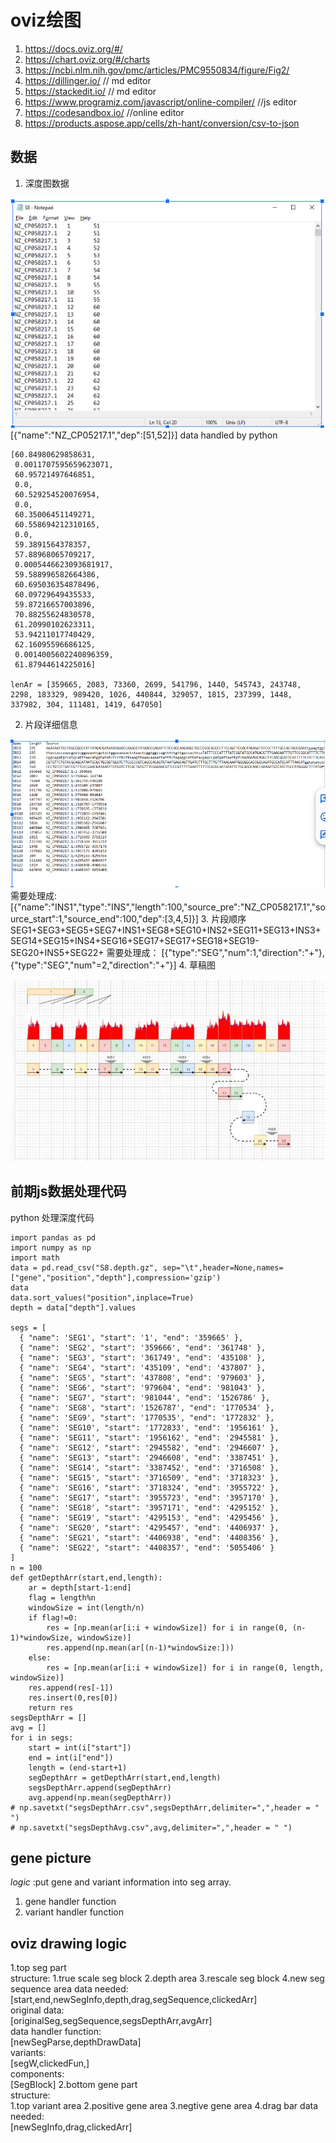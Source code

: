 # oviz绘图

1. https://docs.oviz.org/#/
2. https://chart.oviz.org/#/charts
3. https://ncbi.nlm.nih.gov/pmc/articles/PMC9550834/figure/Fig2/
4. https://dillinger.io/ // md editor
5. https://stackedit.io/ // md editor
6. https://www.programiz.com/javascript/online-compiler/ //js editor
7. https://codesandbox.io/ //online editor
8. https://products.aspose.app/cells/zh-hant/conversion/csv-to-json
## 数据
1. 深度图数据

![深度图数据](https://github.com/RaychelleHe/images/blob/main/oviz/gene_depth.png?raw=true)
[{"name":"NZ_CP05217.1","dep":[51,52]}]
data handled by python
```
[60.84980629858631,
 0.0011707595659623071,
 60.95721497646851,
 0.0,
 60.529254520076954,
 0.0,
 60.35006451149271,
 60.558694212310165,
 0.0,
 59.3891564378357,
 57.88968065709217,
 0.0005446623093681917,
 59.588996582664386,
 60.695036354878496,
 60.09729649435533,
 59.87216657003896,
 70.88255624830578,
 61.20990102623311,
 53.94211017740429,
 62.16095596686125,
 0.0014005602240896359,
 61.87944614225016]

lenAr = [359665, 2083, 73360, 2699, 541796, 1440, 545743, 243748, 2298, 183329, 989420, 1026, 440844, 329057, 1815, 237399, 1448, 337982, 304, 111481, 1419, 647050]
```
2. 片段详细信息

![片段详细信息](https://github.com/RaychelleHe/images/blob/main/oviz/gene_info.png?raw=true)
需要处理成:
[{"name":"INS1","type":"INS","length":100,"source\_pre":"NZ\_CP058217.1","source\_start":1,"source\_end":100,"dep":[3,4,5]}]
3. 片段顺序
SEG1+SEG3+SEG5+SEG7+INS1+SEG8+SEG10+INS2+SEG11+SEG13+INS3+SEG14+SEG15+INS4+SEG16+SEG17+SEG17+SEG18+SEG19-SEG20+INS5+SEG22+
需要处理成：
[{"type":"SEG","num":1,"direction":"+"},{"type":"SEG","num"=2,"direction":"+"}]
4. 草稿图

![alt](https://github.com/RaychelleHe/images/blob/main/oviz/gene_depth_script.jpg?raw=true "test")
## 前期js数据处理代码
python 处理深度代码
```
import pandas as pd
import numpy as np
import math
data = pd.read_csv("S8.depth.gz", sep="\t",header=None,names=["gene","position","depth"],compression='gzip')
data
data.sort_values("position",inplace=True)
depth = data["depth"].values

segs = [
  { "name": 'SEG1', "start": '1', "end": '359665' },
  { "name": 'SEG2', "start": '359666', "end": '361748' },
  { "name": 'SEG3', "start": '361749', "end": '435108' },
  { "name": 'SEG4', "start": '435109', "end": '437807' },
  { "name": 'SEG5', "start": '437808', "end": '979603' },
  { "name": 'SEG6', "start": '979604', "end": '981043' },
  { "name": 'SEG7', "start": '981044', "end": '1526786' },
  { "name": 'SEG8', "start": '1526787', "end": '1770534' },
  { "name": 'SEG9', "start": '1770535', "end": '1772832' },
  { "name": 'SEG10', "start": '1772833', "end": '1956161' },
  { "name": 'SEG11', "start": '1956162', "end": '2945581' },
  { "name": 'SEG12', "start": '2945582', "end": '2946607' },
  { "name": 'SEG13', "start": '2946608', "end": '3387451' },
  { "name": 'SEG14', "start": '3387452', "end": '3716508' },
  { "name": 'SEG15', "start": '3716509', "end": '3718323' },
  { "name": 'SEG16', "start": '3718324', "end": '3955722' },
  { "name": 'SEG17', "start": '3955723', "end": '3957170' },
  { "name": 'SEG18', "start": '3957171', "end": '4295152' },
  { "name": 'SEG19', "start": '4295153', "end": '4295456' },
  { "name": 'SEG20', "start": '4295457', "end": '4406937' },
  { "name": 'SEG21', "start": '4406938', "end": '4408356' },
  { "name": 'SEG22', "start": '4408357', "end": '5055406' }
]
n = 100
def getDepthArr(start,end,length):
    ar = depth[start-1:end]
    flag = length%n
    windowSize = int(length/n)
    if flag!=0:
        res = [np.mean(ar[i:i + windowSize]) for i in range(0, (n-1)*windowSize, windowSize)]
        res.append(np.mean(ar[(n-1)*windowSize:]))
    else:
        res = [np.mean(ar[i:i + windowSize]) for i in range(0, length, windowSize)]
    res.append(res[-1])
    res.insert(0,res[0])
    return res
segsDepthArr = []
avg = []
for i in segs:
    start = int(i["start"])
    end = int(i["end"])
    length = (end-start+1)
    segDepthArr = getDepthArr(start,end,length)
    segsDepthArr.append(segDepthArr)
    avg.append(np.mean(segDepthArr))
# np.savetxt("segsDepthArr.csv",segsDepthArr,delimiter=",",header = " ")
# np.savetxt("segsDepthAvg.csv",avg,delimiter=",",header = " ")
```
## gene picture
*logic* :put gene and variant information into seg array.
1. gene handler function
2. variant handler function

## oviz drawing logic
1.top seg part  
structure:
    1.true scale seg block
    2.depth area
    3.rescale seg block
    4.new seg sequence area
data needed:
    [start,end,newSegInfo,depth,drag,segSequence,clickedArr]  
original data:  
    [originalSeg,segSequence,segsDepthArr,avgArr]  
data handler function:  
    [newSegParse,depthDrawData]  
variants:  
    [segW,clickedFun,]  
components:  
    [SegBlock]
2.bottom gene part  
structure:  
    1.top variant area
    2.positive gene area
    3.negtive gene area
    4.drag bar
data needed:  
    [newSegInfo,drag,clickedArr]
   
